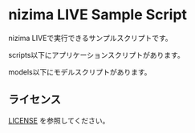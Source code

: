 # nizima LIVE Sample Script
nizima LIVEで実行できるサンプルスクリプトです。

scripts以下にアプリケーションスクリプトがあります。

models以下にモデルスクリプトがあります。

## ライセンス
[LICENSE](LICENSE) を参照してください。